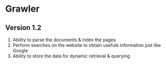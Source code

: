 # Grawler

## Version 1.2
1. Ability to parse the documents & index the pages
2. Perform searches on the website to obtain usefule information just like Google
3. Ability to store the data for dynamic retrieval & querying
